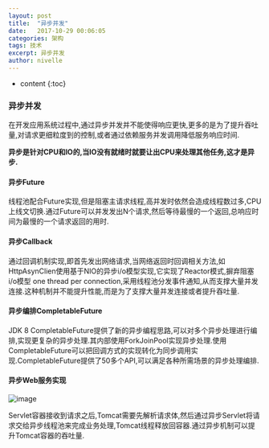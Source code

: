 ```yaml
---
layout: post
title:  "异步并发"
date:   2017-10-29 00:06:05
categories: 架构
tags: 技术
excerpt: 异步并发
author: nivelle
---
```


* content
{:toc}

### 异步并发

在开发应用系统过程中,通过异步并发并不能使得响应更快,更多的是为了提升吞吐量,对请求更细粒度到的控制,或者通过依赖服务并发调用降低服务响应时间.

**异步是针对CPU和IO的,当IO没有就绪时就要让出CPU来处理其他任务,这才是异步.**

#### 异步Future

线程池配合Future实现,但是阻塞主请求线程,高并发时依然会造成线程数过多,CPU上线文切换.通过Future可以并发发出N个请求,然后等待最慢的一个返回,总响应时间为最慢的一个请求返回的用时.



#### 异步Callback

通过回调机制实现,即首先发出网络请求,当网络返回时回调相关方法,如HttpAsynClien使用基于NIO的异步i/o模型实现,它实现了Reactor模式,摒弃阻塞i/o模型 one thread per connection,采用线程池分发事件通知,从而支撑大量并发连接.这种机制并不能提升性能,而是为了支撑大量并发连接或者提升吞吐量.

#### 异步编排CompletableFuture

JDK 8 CompletableFuture提供了新的异步编程思路,可以对多个异步处理进行编排,实现更复杂的异步处理.其内部使用ForkJoinPool实现异步处理.使用CompletableFuture可以把回调方式的实现转化为同步调用实现.CompletableFuture提供了50多个API,可以满足各种所需场景的异步处理编排.


#### 异步Web服务实现

![image](http://7xpuj1.com1.z0.glb.clouddn.com/%E5%BC%82%E6%AD%A5web%E6%9C%8D%E5%8A%A1%E5%AE%9E%E7%8E%B0.png)

Servlet容器接收到请求之后,Tomcat需要先解析请求体,然后通过异步Servlet将请求交给异步线程池来完成业务处理,Tomcat线程释放回容器.通过异步机制可以提升Tomcat容器的吞吐量.
